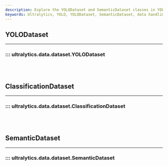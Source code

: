 ```yaml
---
description: Explore the YOLODataset and SemanticDataset classes in YOLO data. Learn how to efficiently handle and manipulate your data with Ultralytics.
keywords: Ultralytics, YOLO, YOLODataset, SemanticDataset, data handling, data manipulation
---
```


## YOLODataset
---
### ::: ultralytics.data.dataset.YOLODataset
<br><br>

## ClassificationDataset
---
### ::: ultralytics.data.dataset.ClassificationDataset
<br><br>

## SemanticDataset
---
### ::: ultralytics.data.dataset.SemanticDataset
<br><br>